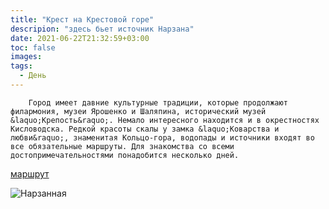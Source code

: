 ```yaml
---
title: "Крест на Крестовой горе"
descripion: "здесь бьет источник Нарзана"
date: 2021-06-22T21:32:59+03:00
toc: false
images:
tags:
  - День
---
```


		Город имеет давние культурные традиции, которые продолжают филармония, музеи Ярошенко и Шаляпина, исторический музей &laquo;Крепость&raquo;. Немало интересного находится и в окрестностях Кисловодска. Редкой красоты скалы у замка &laquo;Коварства и любви&raquo;, знаменитая Кольцо-гора, водопады и источники входят во все обязательные маршруты. Для знакомства со всеми достопримечательностями понадобится несколько дней.



[маршрут](https://goo.gl/maps/tqjxZhT5u7GoQuLJ8)

![Нарзанная](/img/koltso-gora-700x466.jpg)

